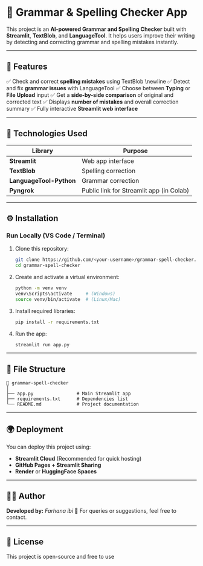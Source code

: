 # 📝 Grammar & Spelling Checker App

This project is an **AI-powered Grammar and Spelling Checker** built with **Streamlit**, **TextBlob**, and **LanguageTool**.
It helps users improve their writing by detecting and correcting grammar and spelling mistakes instantly.

---

## 🚀 Features

✅ Check and correct **spelling mistakes** using TextBlob \newline
✅ Detect and fix **grammar issues** with LanguageTool
✅ Choose between **Typing** or **File Upload** input
✅ Get a **side-by-side comparison** of original and corrected text
✅ Displays **number of mistakes** and overall correction summary
✅ Fully interactive **Streamlit web interface**

---

## 🧠 Technologies Used

| Library                 | Purpose                                  |
| ----------------------- | ---------------------------------------- |
| **Streamlit**           | Web app interface                        |
| **TextBlob**            | Spelling correction                      |
| **LanguageTool-Python** | Grammar correction                       |
| **Pyngrok**             | Public link for Streamlit app (in Colab) |

---

## ⚙️ Installation

###  Run Locally (VS Code / Terminal)

1. Clone this repository:

   ```bash
   git clone https://github.com/<your-username>/grammar-spell-checker.git
   cd grammar-spell-checker
   ```
2. Create and activate a virtual environment:

   ```bash
   python -m venv venv
   venv\Scripts\activate     # (Windows)
   source venv/bin/activate  # (Linux/Mac)
   ```
3. Install required libraries:

   ```bash
   pip install -r requirements.txt
   ```
4. Run the app:

   ```bash
   streamlit run app.py
   ```

---

## 🧾 File Structure

```
📁 grammar-spell-checker
│
├── app.py                # Main Streamlit app
├── requirements.txt      # Dependencies list
└── README.md             # Project documentation
```

---

## 🌍 Deployment

You can deploy this project using:

* **Streamlit Cloud** (Recommended for quick hosting)
* **GitHub Pages + Streamlit Sharing**
* **Render** or **HuggingFace Spaces**

---

## 👨‍💻 Author

**Developed by:** *Farhana ibi*
📧 For queries or suggestions, feel free to contact.

---

## 📜 License

This project is open-source and free to use 

